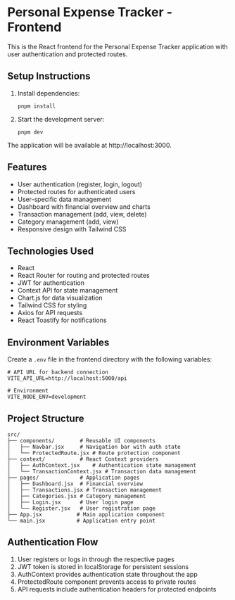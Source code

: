 # Personal Expense Tracker - Frontend

This is the React frontend for the Personal Expense Tracker application with user authentication and protected routes.

## Setup Instructions

1. Install dependencies:
   ```
   pnpm install
   ```

2. Start the development server:
   ```
   pnpm dev
   ```

The application will be available at http://localhost:3000.

## Features

- User authentication (register, login, logout)
- Protected routes for authenticated users
- User-specific data management
- Dashboard with financial overview and charts
- Transaction management (add, view, delete)
- Category management (add, view)
- Responsive design with Tailwind CSS

## Technologies Used

- React
- React Router for routing and protected routes
- JWT for authentication
- Context API for state management
- Chart.js for data visualization
- Tailwind CSS for styling
- Axios for API requests
- React Toastify for notifications

## Environment Variables

Create a `.env` file in the frontend directory with the following variables:

```
# API URL for backend connection
VITE_API_URL=http://localhost:5000/api

# Environment
VITE_NODE_ENV=development
```

## Project Structure

```
src/
├── components/        # Reusable UI components
│   ├── Navbar.jsx     # Navigation bar with auth state
│   └── ProtectedRoute.jsx # Route protection component
├── context/           # React Context providers
│   ├── AuthContext.jsx    # Authentication state management
│   └── TransactionContext.jsx # Transaction data management
├── pages/             # Application pages
│   ├── Dashboard.jsx  # Financial overview
│   ├── Transactions.jsx # Transaction management
│   ├── Categories.jsx # Category management
│   ├── Login.jsx      # User login page
│   └── Register.jsx   # User registration page
├── App.jsx           # Main application component
└── main.jsx          # Application entry point
```

## Authentication Flow

1. User registers or logs in through the respective pages
2. JWT token is stored in localStorage for persistent sessions
3. AuthContext provides authentication state throughout the app
4. ProtectedRoute component prevents access to private routes
5. API requests include authentication headers for protected endpoints
